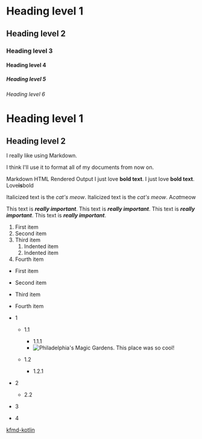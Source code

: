 # Heading level 1
## Heading level 2
### Heading level 3
#### Heading level 4
##### Heading level 5
###### Heading level 6

Heading level 1
===============
Heading level 2
---------------

I really like using Markdown.

I think I'll use it to format all of my documents from now on.


Markdown	HTML	Rendered Output
I just love **bold text**.
I just love __bold text__.
Love**is**bold



Italicized text is the *cat's meow*.
Italicized text is the _cat's meow_.
A*cat*meow

This text is ***really important***.
This text is ___really important___.
This text is __*really important*__.
This text is **_really important_**.

1. First item
2. Second item
3. Third item
    1. Indented item
    2. Indented item
4. Fourth item

- First item
- Second item
- Third item
- Fourth item

- 1
  - 1.1
    - 1.1.1
    - ![Philadelphia's Magic Gardens. This place was so cool!](https://tse1-mm.cn.bing.net/th?id=OET.fd0cf24e7ced4cf2a46fe8402fa95011&w=272&h=272&c=7&rs=1&o=5&pid=1.9)

  - 1.2
    - 1.2.1
- 2
  - 2.2
- 3
- 4


[kfmd-kotlin](https://github.com/kfdykme/kfmd-kotlin)
